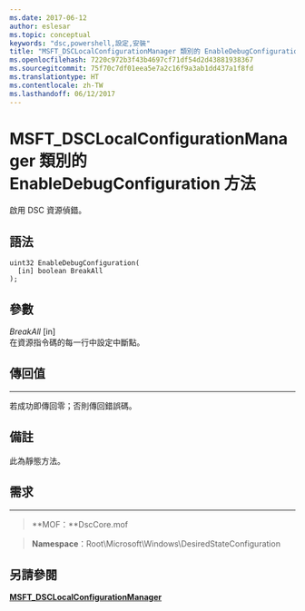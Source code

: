 ```yaml
---
ms.date: 2017-06-12
author: eslesar
ms.topic: conceptual
keywords: "dsc,powershell,設定,安裝"
title: "MSFT_DSCLocalConfigurationManager 類別的 EnableDebugConfiguration 方法"
ms.openlocfilehash: 7220c972b3f43b4697cf71df54d2d43881938367
ms.sourcegitcommit: 75f70c7df01eea5e7a2c16f9a3ab1dd437a1f8fd
ms.translationtype: HT
ms.contentlocale: zh-TW
ms.lasthandoff: 06/12/2017
---
```

<a id="enabledebugconfiguration-method-of-the-msftdsclocalconfigurationmanager-class" class="xliff"></a>
# MSFT_DSCLocalConfigurationManager 類別的 EnableDebugConfiguration 方法

啟用 DSC 資源偵錯。

<a id="syntax" class="xliff"></a>
語法
------

```mof
uint32 EnableDebugConfiguration(
  [in] boolean BreakAll
);
```

<a id="parameters" class="xliff"></a>
參數
----------

*BreakAll* \[in\]  
在資源指令碼的每一行中設定中斷點。

<a id="return-value" class="xliff"></a>
## 傳回值
------------

若成功即傳回零；否則傳回錯誤碼。

<a id="remarks" class="xliff"></a>
## 備註

此為靜態方法。

<a id="requirements" class="xliff"></a>
## 需求
------------
>**MOF：**DscCore.mof

>**Namespace**：Root\Microsoft\Windows\DesiredStateConfiguration


<a id="see-also" class="xliff"></a>
## 另請參閱


[**MSFT_DSCLocalConfigurationManager**](msft-dsclocalconfigurationmanager.md)
 

 



